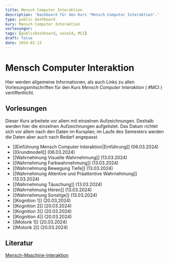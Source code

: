 ```yaml
---
title: Mensch Computer Interaktion
description: 'Dashboard für den Kurs "Mensch Computer Interaktion".'
type: public dashboard
kurs: Mensch Computer Interaktion
vorlesungnr: 
tags: [publicDashboard, sose24, MCI]
draft: false
date: 2024-01-13
---
```


# Mensch Computer Interaktion

Hier werden allgemeine Informationen, als auch Links zu allen Vorlesungsmitschriften für den Kurs *Mensch Computer Interaktion* ( #MCI ) veröffentlicht. 

## Vorlesungen

Dieser Kurs arbeitete vor allem mit einzelnen Aufzeichnungen. Deshalb werden hier die einzelnen Aufzeichnungen aufgelistet. Das Datum richtet sich vor allem nach den Daten im Kursplan; im Laufe des Semesters werden die Daten aber auch nach Bedarf angepasst.

- [[Einführung Mensch Computer Interaktion|Einführung]] (06.03.2024)
- [[Grundmodell]] (06.03.2024)
- [[Wahrnehmung Visuelle Wahrnehmung]] (13.03.2024)
- [[Wahrnehmung Farbwahrnehmung]] (13.03.2024)
- [[Wahrnehmung Bewegung Tiefe]] (13.03.2024)
- [[Wahrnehmung Attentive und Präattentive Wahrnehmung]] (13.03.2024)
- [[Wahrnehmung Täuschung]] (13.03.2024)
- [[Wahrnehmung Hören]] (13.03.2024)
- [[Wahrnehmung Sonstige]] (13.03.2024)
- [[Kognition 1]] (20.03,2024)
- [[Kognition 2]] (20.03.2024)
- [[Kognition 3]] (20.03.2024)
- [[Kognition 4]] (20.03.2024)
- [[Motorik 1]] (20.03.2024)
- [[Motorik 2]] (20.03.2024)

## Literatur

[Mensch-Maschine-Interaktion](https://www.degruyter.com/document/doi/10.1515/9783110753325/html)